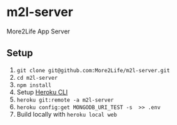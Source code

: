 # m2l-server
More2Life App Server

## Setup

1. `git clone git@github.com:More2Life/m2l-server.git`
2. `cd m2l-server`
3. `npm install`
4. Setup [Heroku CLI](https://devcenter.heroku.com/articles/heroku-cli)
5. `heroku git:remote -a m2l-server`
6.  `heroku config:get MONGODB_URI_TEST -s  >> .env`
7. Build locally with `heroku local web`
